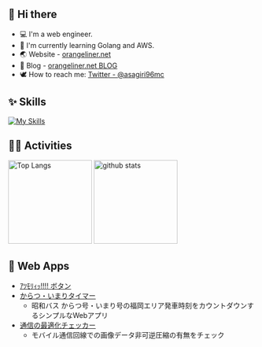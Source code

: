 <!--
**egamasa/egamasa** is a ✨ _special_ ✨ repository because its `README.md` (this file) appears on your GitHub profile.

Here are some ideas to get you started:

- 🔭 I’m currently working on ...
- 🌱 I’m currently learning ...
- 👯 I’m looking to collaborate on ...
- 🤔 I’m looking for help with ...
- 💬 Ask me about ...
- 📫 How to reach me: ...
- 😄 Pronouns: ...
- ⚡ Fun fact: ...
-->

## 👋 Hi there

- 💻 I'm a web engineer.
- 🌱 I'm currently learning Golang and AWS.
- 🌏 Website - [orangeliner.net](https://orangeliner.net/)
- 📝 Blog - [orangeliner.net BLOG](https://blog.orangeliner.net/)
- 🕊️ How to reach me: [Twitter - @asagiri96mc](https://twitter.com/asagiri96mc)


## ✨ Skills
[![My Skills](https://skillicons.dev/icons?i=ruby,rails,go,html,css,bootstrap,aws,gcp,cloudflare,docker)](https://skillicons.dev)


## 🏃‍♀️ Activities
<div align="left"> 
  <img alt="Top Langs" height="170px" src="https://github-readme-stats.vercel.app/api?username=egamasa&show_icons=true&count_private=true&theme=vue-dark&layout=compact" />
  <img alt="github stats" height="170px" src="https://github-readme-stats.vercel.app/api/top-langs/?username=egamasa&theme=vue-dark&layout=compact" />
</div>


## 📱 Web Apps

- [ｱﾂﾓﾘｨｯ!!!! ボタン](https://atsumori.orangeliner.net)
- [からつ・いまりタイマー](https://bustimer.orangeliner.net)
  - 昭和バス からつ号・いまり号の福岡エリア発車時刻をカウントダウンするシンプルなWebアプリ
- [通信の最適化チェッカー](http://optimize.orangeliner.net)
  - モバイル通信回線での画像データ非可逆圧縮の有無をチェック
